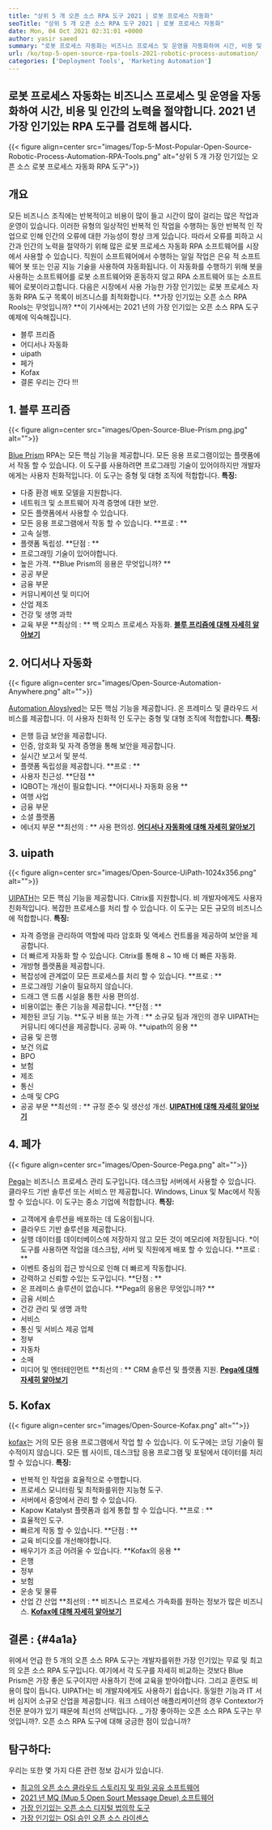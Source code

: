 ```yaml
---
title: "상위 5 개 오픈 소스 RPA 도구 2021 | 로봇 프로세스 자동화" 
seoTitle: "상위 5 개 오픈 소스 RPA 도구 2021 | 로봇 프로세스 자동화" 
date: Mon, 04 Oct 2021 02:31:01 +0000
author: yasir saeed
summary: "로봇 프로세스 자동화는 비즈니스 프로세스 및 운영을 자동화하여 시간, 비용 및 인간의 노력을 절약합니다. 2021 년 가장 인기있는 RPA 도구를 검토해 봅시다." 
url: /ko/top-5-open-source-rpa-tools-2021-robotic-process-automation/
categories: ['Deployment Tools', 'Marketing Automation']
---
```


## 로봇 프로세스 자동화는 비즈니스 프로세스 및 운영을 자동화하여 시간, 비용 및 인간의 노력을 절약합니다. 2021 년 가장 인기있는 RPA 도구를 검토해 봅시다.

{{< figure align=center src="images/Top-5-Most-Popular-Open-Source-Robotic-Process-Automation-RPA-Tools.png" alt="상위 5 개 가장 인기있는 오픈 소스 로봇 프로세스 자동화 RPA 도구">}}


## **개요** 
모든 비즈니스 조직에는 반복적이고 비용이 많이 들고 시간이 많이 걸리는 많은 작업과 운영이 있습니다. 이러한 유형의 일상적인 반복적 인 작업을 수행하는 동안 반복적 인 작업으로 인해 인간의 오류에 대한 가능성이 항상 크게 있습니다. 따라서 오류를 피하고 시간과 인간의 노력을 절약하기 위해 많은 로봇 프로세스 자동화 RPA 소프트웨어를 시장에서 사용할 수 있습니다.
직원이 소프트웨어에서 수행하는 일일 작업은 은유 적 소프트웨어 봇 또는 인공 지능 기술을 사용하여 자동화됩니다. 이 자동화를 수행하기 위해 봇을 사용하는 소프트웨어를 로봇 소프트웨어와 혼동하지 않고 RPA 소프트웨어 또는 소프트웨어 로봇이라고합니다. 다음은 시장에서 사용 가능한 가장 인기있는 로봇 프로세스 자동화 RPA 도구 목록이 비즈니스를 최적화합니다.
**가장 인기있는 오픈 소스 RPA Rools는 무엇입니까? **이 기사에서는 2021 년의 가장 인기있는 오픈 소스 RPA 도구 예제에 익숙해집니다.
  * 블루 프리즘
  * 어디서나 자동화
  * uipath
  * 페가
  * Kofax
  * 결론
우리는 간다 !!!

## 1. 블루 프리즘

{{< figure align=center src="images/Open-Source-Blue-Prism.png.jpg" alt="">}}

[Blue Prism][1] RPA는 모든 핵심 기능을 제공합니다. 모든 응용 프로그램이있는 플랫폼에서 작동 할 수 있습니다. 이 도구를 사용하려면 프로그래밍 기술이 있어야하지만 개발자에게는 사용자 친화적입니다. 이 도구는 중형 및 대형 조직에 적합합니다.
**특징:**
  * 다중 환경 배포 모델을 지원합니다.
  * 네트워크 및 소프트웨어 자격 증명에 대한 보안.
  * 모든 플랫폼에서 사용할 수 있습니다.
  * 모든 응용 프로그램에서 작동 할 수 있습니다.
**프로 : **
  * 고속 실행.
  * 플랫폼 독립성.
**단점 : **
  * 프로그래밍 기술이 있어야합니다.
  * 높은 가격.
**Blue Prism의 응용은 무엇입니까? **
  * 공공 부문
  * 금융 부문
  * 커뮤니케이션 및 미디어
  * 산업 제조
  * 건강 및 생명 과학
  * 교육 부문
**최상의 : ** 백 오피스 프로세스 자동화.
**[블루 프리즘에 대해 자세히 알아보기][1]**

## 2. 어디서나 자동화

{{< figure align=center src="images/Open-Source-Automation-Anywhere.png" alt="">}}

[Automation Aloyslyed][2]는 모든 핵심 기능을 제공합니다. 온 프레미스 및 클라우드 서비스를 제공합니다. 이 사용자 친화적 인 도구는 중형 및 대형 조직에 적합합니다.
**특징:**
  * 은행 등급 보안을 제공합니다.
  * 인증, 암호화 및 자격 증명을 통해 보안을 제공합니다.
  * 실시간 보고서 및 분석.
  * 플랫폼 독립성을 제공합니다.
**프로 : **
  * 사용자 친근성.
**단점 **
  * IQBOT는 개선이 필요합니다.
**어디서나 자동화 응용 **
  * 여행 사업
  * 금융 부문
  * 소셜 플랫폼
  * 에너지 부문
**최선의 : ** 사용 편의성.
**[어디서나 자동화에 대해 자세히 알아보기][2]**

## 3. uipath

{{< figure align=center src="images/Open-Source-UiPath-1024x356.png" alt="">}}

[UIPATH][3]는 모든 핵심 기능을 제공합니다. Citrix를 지원합니다. 비 개발자에게도 사용자 친화적입니다. 복잡한 프로세스를 처리 할 수 ​​있습니다. 이 도구는 모든 규모의 비즈니스에 적합합니다.
**특징:**
  * 자격 증명을 관리하여 역할에 따라 암호화 및 액세스 컨트롤을 제공하여 보안을 제공합니다.
  * 더 빠르게 자동화 할 수 있습니다. Citrix를 통해 8 ~ 10 배 더 빠른 자동화.
  * 개방형 플랫폼을 제공합니다.
  * 복잡성에 관계없이 모든 프로세스를 처리 할 수 ​​있습니다.
**프로 : **
  * 프로그래밍 기술이 필요하지 않습니다.
  * 드래그 앤 드롭 시설을 통한 사용 편의성.
  * 비용이없는 좋은 기능을 제공합니다.
**단점 : **
  * 제한된 코딩 기능.
**도구 비용 또는 가격 : **
소규모 팀과 개인의 경우 UIPATH는 커뮤니티 에디션을 제공합니다. 공짜 야.
**uipath의 응용 **
  * 금융 및 은행
  * 보건 의료
  * BPO
  * 보험
  * 제조
  * 통신
  * 소매 및 CPG
  * 공공 부문
**최선의 : ** 규정 준수 및 생산성 개선.
**[UIPATH에 대해 자세히 알아보기][3]**

## 4. 페가

{{< figure align=center src="images/Open-Source-Pega.png" alt="">}}

[Pega][4]는 비즈니스 프로세스 관리 도구입니다. 데스크탑 서버에서 사용할 수 있습니다. 클라우드 기반 솔루션 또는 서비스 만 제공합니다. Windows, Linux 및 Mac에서 작동 할 수 있습니다. 이 도구는 중소 기업에 적합합니다.
**특징:**
  * 고객에게 솔루션을 배포하는 데 도움이됩니다.
  * 클라우드 기반 솔루션을 제공합니다.
  * 실행 데이터를 데이터베이스에 저장하지 않고 모든 것이 메모리에 저장됩니다.
  *이 도구를 사용하면 작업을 데스크탑, 서버 및 직원에게 배포 할 수 있습니다.
**프로 : **
  * 이벤트 중심의 접근 방식으로 인해 더 빠르게 작동합니다.
  * 강력하고 신뢰할 수있는 도구입니다.
**단점 : **
  * 온 프레미스 솔루션이 없습니다.
**Pega의 응용은 무엇입니까? **
  * 금융 서비스
  * 건강 관리 및 생명 과학
  * 서비스
  * 통신 및 서비스 제공 업체
  * 정부
  * 자동차
  * 소매
  * 미디어 및 엔터테인먼트
**최선의 : ** CRM 솔루션 및 플랫폼 지원.
**[Pega에 대해 자세히 알아보기][4]**

## 5. Kofax

{{< figure align=center src="images/Open-Source-Kofax.png" alt="">}}

[kofax][5]는 거의 모든 응용 프로그램에서 작업 할 수 있습니다. 이 도구에는 코딩 기술이 필수적이지 않습니다. 모든 웹 사이트, 데스크탑 응용 프로그램 및 포털에서 데이터를 처리 할 수 ​​있습니다.
**특징:**
  * 반복적 인 작업을 효율적으로 수행합니다.
  * 프로세스 모니터링 및 최적화를위한 지능형 도구.
  * 서버에서 중앙에서 관리 할 수 ​​있습니다.
  * Kapow Katalyst 플랫폼과 쉽게 통합 할 수 있습니다.
**프로 : **
  * 효율적인 도구.
  * 빠르게 작동 할 수 있습니다.
**단점 : **
  * 교육 비디오를 개선해야합니다.
  * 배우기가 조금 어려울 수 있습니다.
**Kofax의 응용 **
  * 은행
  * 정부
  * 보험
  * 운송 및 물류
  * 산업 간 산업
**최선의 : ** 비즈니스 프로세스 가속화를 원하는 정보가 많은 비즈니스.
**[Kofax에 대해 자세히 알아보기][5]**

## **결론 :** {#4a1a}
위에서 언급 한 5 개의 오픈 소스 RPA 도구는 개발자를위한 가장 인기있는 무료 및 최고의 오픈 소스 RPA 도구입니다. 여기에서 각 도구를 자세히 비교하는 것보다 Blue Prism은 가장 좋은 도구이지만 사용하기 전에 교육을 받아야합니다. 그리고 훈련도 비용이 많이 듭니다. UIPATH는 비 개발자에게도 사용하기 쉽습니다. 동일한 기능과 IT 서버 심지어 소규모 산업을 제공합니다. 워크 스테이션 애플리케이션의 경우 Contextor가 전문 분야가 있기 때문에 최선의 선택입니다.
_ 가장 좋아하는 오픈 소스 RPA 도구는 무엇입니까?. 오픈 소스 RPA 도구에 대해 궁금한 점이 있습니까?

## 탐구하다:
우리는 또한 몇 가지 다른 관련 정보 감시가 있습니다.
  * [최고의 오픈 소스 클라우드 스토리지 및 파일 공유 소프트웨어][7]
  * [2021 년 MQ (Mup 5 Open Sourt Message Deue) 소프트웨어][8]
  * [가장 인기있는 오픈 소스 디지털 법의학 도구][9]
  * [가장 인기있는 OSI 승인 오픈 소스 라이센스][10]

  
[1]: https://www.blueprism.com/
[2]: https://www.automationanywhere.com/
[3]: https://www.uipath.com/
[4]: https://www.pega.com/
[5]: https://www.kofax.com/
[6]: mailto:yasir.saeed@aspose.com
[7]: https://products.containerize.com/backup-and-sync/
[8]: https://blog.containerize.com/message-queue-software/top-5-open-source-message-queue-software-in-2021/
[9]: https://blog.containerize.com/digital-forensic-tools/top-5-open-source-digital-forensic-tools-in-2021/
[10]: https://blog.containerize.com/licenses-standards/top-5-most-popular-osi-approved-open-source-licenses-of-2021/
